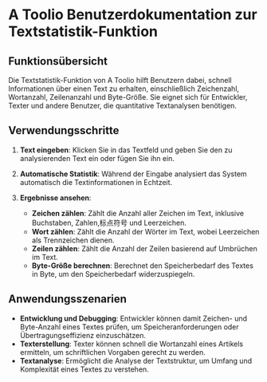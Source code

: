 # A Toolio Benutzerdokumentation zur Textstatistik-Funktion

## Funktionsübersicht
Die Textstatistik-Funktion von A Toolio hilft Benutzern dabei, schnell Informationen über einen Text zu erhalten, einschließlich Zeichenzahl, Wortanzahl, Zeilenanzahl und Byte-Größe. Sie eignet sich für Entwickler, Texter und andere Benutzer, die quantitative Textanalysen benötigen.

## Verwendungsschritte

1. **Text eingeben**: Klicken Sie in das Textfeld und geben Sie den zu analysierenden Text ein oder fügen Sie ihn ein.

2. **Automatische Statistik**: Während der Eingabe analysiert das System automatisch die Textinformationen in Echtzeit.

3. **Ergebnisse ansehen**:
   - **Zeichen zählen**: Zählt die Anzahl aller Zeichen im Text, inklusive Buchstaben, Zahlen,标点符号 und Leerzeichen.
   - **Wort zählen**: Zählt die Anzahl der Wörter im Text, wobei Leerzeichen als Trennzeichen dienen.
   - **Zeilen zählen**: Zählt die Anzahl der Zeilen basierend auf Umbrüchen im Text.
   - **Byte-Größe berechnen**: Berechnet den Speicherbedarf des Textes in Byte, um den Speicherbedarf widerzuspiegeln.

## Anwendungsszenarien

- **Entwicklung und Debugging**: Entwickler können damit Zeichen- und Byte-Anzahl eines Textes prüfen, um Speicheranforderungen oder Übertragungseffizienz einzuschätzen.
- **Texterstellung**: Texter können schnell die Wortanzahl eines Artikels ermitteln, um schriftlichen Vorgaben gerecht zu werden.
- **Textanalyse**: Ermöglicht die Analyse der Textstruktur, um Umfang und Komplexität eines Textes zu verstehen.